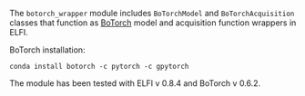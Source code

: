 The `botorch_wrapper` module includes `BoTorchModel` and `BoTorchAcquisition` classes that function as [BoTorch](https://botorch.org/) model and acquisition function wrappers in ELFI. 

BoTorch installation:

```
conda install botorch -c pytorch -c gpytorch
```

The module has been tested with ELFI v 0.8.4 and BoTorch v 0.6.2.
